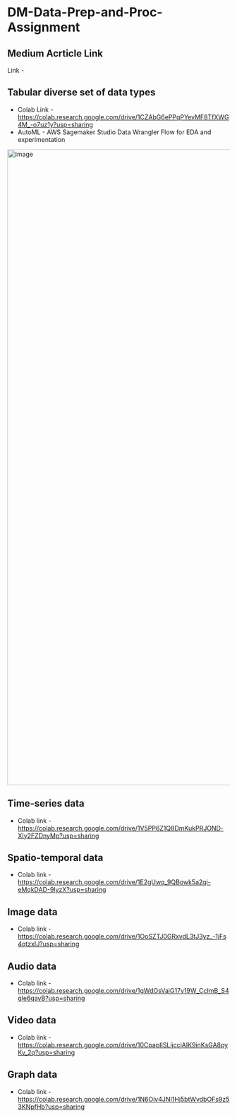 # DM-Data-Prep-and-Proc-Assignment

## Medium Acrticle Link
Link - 

## Tabular diverse set of data types
- Colab Link - https://colab.research.google.com/drive/1CZAbG6ePPqPYevMF8TfXWG4M_-o7uz1y?usp=sharing
- AutoML - AWS Sagemaker Studio Data Wrangler Flow for EDA and experimentation
<img width="1440" alt="image" src="https://github.com/Vijitha-sjsu/DM-Data-Prep-and-Proc-Assignment/assets/143654610/c55713e5-d4ec-4a3d-aa78-d34e8da3907e">


## Time-series data
- Colab link - https://colab.research.google.com/drive/1V5PP6Z1Q8DmKukPRJOND-XIy2FZDnyMp?usp=sharing

## Spatio-temporal data
- Colab link - https://colab.research.google.com/drive/1E2gUwq_9QBowk5a2qi-eMqkDAD-9lyzX?usp=sharing

## Image data
- Colab link - https://colab.research.google.com/drive/1OoSZTJ0GRxvdL3tJ3yz_-1jFs4qtzxIJ?usp=sharing

## Audio data
- Colab link - https://colab.research.google.com/drive/1gWdOsVaiG17y19W_CcImB_S4qle6qayB?usp=sharing

## Video data
- Colab link - https://colab.research.google.com/drive/10CpapIISLijccjAIK9inKsGA8pyKv_2q?usp=sharing

## Graph data
- Colab link - https://colab.research.google.com/drive/1N6Oiv4JNI1Hj5btWvdbOFs9z53KNpfHb?usp=sharing
